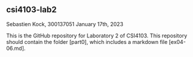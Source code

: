 ## csi4103-lab2
Sebastien Kock, 300137051
January 17th, 2023

This is the GitHub repository for Laboratory 2 of CSI4103. This repository should contain the folder [part0], which includes a markdown file [ex04-06.md].